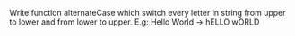 Write function alternateCase which switch every letter in string from upper to lower and from lower to upper.
E.g: Hello World -> hELLO wORLD